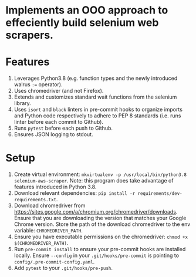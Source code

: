 # Implements an OOO approach to effeciently build selenium web scrapers.

# Features
  1. Leverages Python3.8 (e.g. function types and the newly introduced walrus `:=` operator).
  2. Uses chromedriver (and not Firefox).
  3. Extends and customizes standard wait functions from the selenium library.
  4. Uses `isort` and `black` linters in pre-commit hooks to organize imports and Python code respectively to adhere to PEP 8 standards (i.e. runs linter before each commit to Github). 
  5. Runs `pytest` before each push to Github.
  6. Ensures JSON logging to stdout.

# Setup
  1. Create virtual environment: `mkvirtualenv -p /usr/local/bin/python3.8 selenium-aws-scraper`. Note: this program does take advantage of features introduced in Python 3.8.
  2. Download relevant dependencies: `pip install -r requirements/dev-requirements.txt`.
  3. Download chromedriver from https://sites.google.com/a/chromium.org/chromedriver/downloads. Ensure that you are downloading the version that matches your Google Chrome version. Store the path of the download chromedriver to the env variable: `CHROMEDRIVER_PATH`.
  4. Ensure you have executable permissions on the chromedriver: `chmod +x $(CHROMEDRIVER_PATH)`.
  5. Run `pre-commit install` to ensure your pre-commit hooks are installed locally. Ensure `--config` in your `.git/hooks/pre-commit` is pointing to `config/.pre-commit-config.yaml`.
  6. Add `pytest` to your `.git/hooks/pre-push`.
